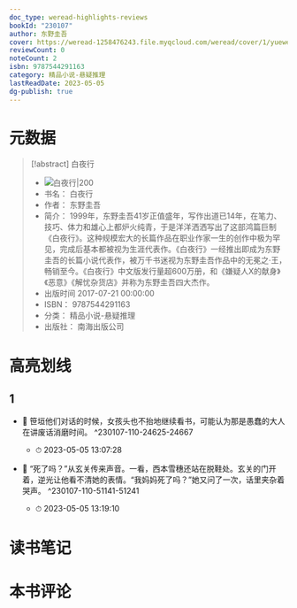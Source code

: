 ```yaml
---
doc_type: weread-highlights-reviews
bookId: "230107"
author: 东野圭吾
cover: https://weread-1258476243.file.myqcloud.com/weread/cover/1/yuewen_230107/t7_yuewen_2301071682244014.jpg
reviewCount: 0
noteCount: 2
isbn: 9787544291163
category: 精品小说-悬疑推理
lastReadDate: 2023-05-05
dg-publish: true
---
```

# 元数据
> [!abstract] 白夜行
> - ![ 白夜行|200](https://weread-1258476243.file.myqcloud.com/weread/cover/1/yuewen_230107/t7_yuewen_2301071682244014.jpg)
> - 书名： 白夜行
> - 作者： 东野圭吾
> - 简介： 1999年，东野圭吾41岁正值盛年，写作出道已14年，在笔力、技巧、体力和雄心上都炉火纯青，于是洋洋洒洒写出了这部鸿篇巨制《白夜行》。这种规模宏大的长篇作品在职业作家一生的创作中极为罕见，完成后基本都被视为生涯代表作。《白夜行》一经推出即成为东野圭吾的长篇小说代表作，被万千书迷视为东野圭吾作品中的无冕之·王，畅销至今。《白夜行》中文版发行量超600万册，和《嫌疑人X的献身》《恶意》《解忧杂货店》并称为东野圭吾四大杰作。
> - 出版时间 2017-07-21 00:00:00
> - ISBN： 9787544291163
> - 分类： 精品小说-悬疑推理
> - 出版社： 南海出版公司

# 高亮划线

## 1


- 📌 笹垣他们对话的时候，女孩头也不抬地继续看书，可能认为那是愚蠢的大人在讲废话消磨时间。 ^230107-110-24625-24667
    - ⏱ 2023-05-05 13:07:28 

- 📌 “死了吗？”从玄关传来声音。一看，西本雪穗还站在脱鞋处。玄关的门开着，逆光让他看不清她的表情。“我妈妈死了吗？”她又问了一次，话里夹杂着哭声。 ^230107-110-51141-51241
    - ⏱ 2023-05-05 13:19:10 
# 读书笔记

# 本书评论
